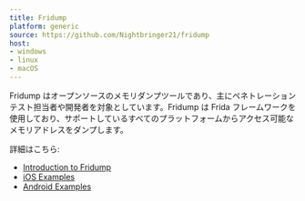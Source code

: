 ```yaml
---
title: Fridump
platform: generic
source: https://github.com/Nightbringer21/fridump
host:
- windows
- linux
- macOS
---
```


Fridump はオープンソースのメモリダンプツールであり、主にペネトレーションテスト担当者や開発者を対象としています。Fridump は Frida フレームワークを使用しており、サポートしているすべてのプラットフォームからアクセス可能なメモリアドレスをダンプします。

詳細はこちら:

- [Introduction to Fridump](https://pentestcorner.com/introduction-to-fridump/)
- [iOS Examples](https://pentestcorner.com/fridump-ios-examples/)
- [Android Examples](https://pentestcorner.com/fridump-android-examples/)

